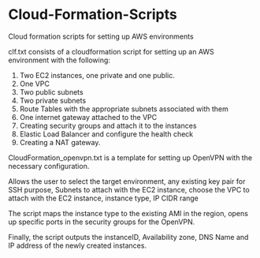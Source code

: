 # Cloud-Formation-Scripts
Cloud formation scripts for setting up AWS environments

clf.txt consists of a cloudformation script for setting up an AWS environment with the following:
1. Two EC2 instances, one private and one public.
2. One VPC
3. Two public subnets
4. Two private subnets
5. Route Tables with the appropriate subnets associated with them
6. One internet gateway attached to the VPC
7. Creating security groups and attach it to the instances
8. Elastic Load Balancer and configure the health check
9. Creating a NAT gateway.


CloudFormation_openvpn.txt is a template for setting up OpenVPN with the necessary configuration.

Allows the user to select the target environment, any existing key pair for SSH purpose, Subnets to attach with the EC2 instance, choose the VPC to attach with the EC2 instance, instance type, IP CIDR range

The script maps the instance type to the existing AMI in the region, opens up specific ports in the security groups for the OpenVPN. 

Finally, the script outputs the instanceID, Availability zone, DNS Name and IP address of the newly created instances. 


